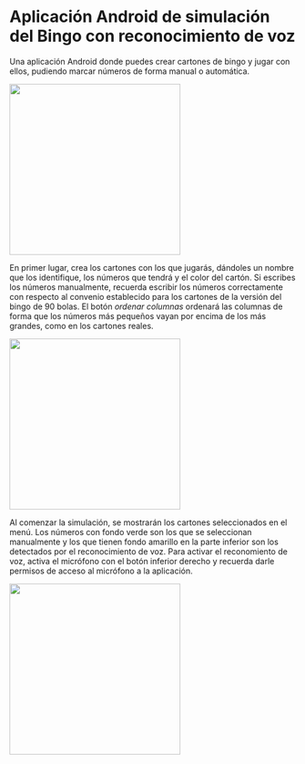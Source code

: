 # Aplicación Android de simulación del Bingo con reconocimiento de voz
Una aplicación Android donde puedes crear cartones de bingo y jugar con ellos, pudiendo marcar números de forma manual o automática.

<img src="https://github.com/Sauleteh/android-bingo-audio-recognition/assets/22859905/c5b458f5-5357-42b6-a3ab-65a8cec1dbd8" width="300px"></img>

En primer lugar, crea los cartones con los que jugarás, dándoles un nombre que los identifique, los números que tendrá y el color del cartón. Si escribes los números manualmente, recuerda escribir los números correctamente con respecto al convenio establecido para los cartones de la versión del bingo de 90 bolas. El botón <i>ordenar columnas</i> ordenará las columnas de forma que los números más pequeños vayan por encima de los más grandes, como en los cartones reales.

<img src="https://github.com/Sauleteh/android-bingo-audio-recognition/assets/22859905/accacea5-58fd-49b6-a92c-ab74d0e8f22f" width="300px"></img>

Al comenzar la simulación, se mostrarán los cartones seleccionados en el menú. Los números con fondo verde son los que se seleccionan manualmente y los que tienen fondo amarillo en la parte inferior son los detectados por el reconocimiento de voz. Para activar el reconomiento de voz, activa el micrófono con el botón inferior derecho y recuerda darle permisos de acceso al micrófono a la aplicación.

<img src="https://github.com/Sauleteh/android-bingo-audio-recognition/assets/22859905/d5ec1ba7-b59a-4d9d-b70f-5636027ab1d2" width="300px"></img>
